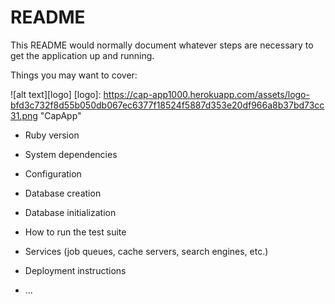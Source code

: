 # README

This README would normally document whatever steps are necessary to get the
application up and running.

Things you may want to cover:

![alt text][logo]
[logo]: https://cap-app1000.herokuapp.com/assets/logo-bfd3c732f8d55b050db067ec6377f18524f5887d353e20df966a8b37bd73cc31.png "CapApp"

* Ruby version

* System dependencies

* Configuration

* Database creation

* Database initialization

* How to run the test suite

* Services (job queues, cache servers, search engines, etc.)

* Deployment instructions

* ...
